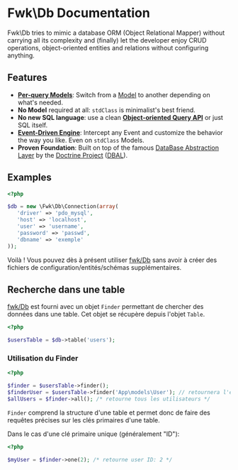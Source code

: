 # Fwk\Db Documentation

Fwk\Db tries to mimic a database ORM (Object Relational Mapper) without carrying all its complexity and (finally) let the developer enjoy CRUD operations, object-oriented entities and relations without configuring anything.

## Features

- **[Per-query Models](./query.md)**: Switch from a [Model](./models.md) to another depending on what's needed.
- **No Model** required at all: ```stdClass``` is minimalist's best friend.
- **No new SQL language**: use a clean **[Object-oriented Query API](./query.md)** or just SQL itself.
- **[Event-Driven Engine](./events.md)**: Intercept any Event and customize the behavior the way you like. Even on ```stdClass``` Models.
- **Proven Foundation**: Built on top of the famous [DataBase Abstraction Layer](http://www.doctrine-project.org/projects/dbal.html) by the [Doctrine Project](http://www.doctrine-project.org) ([DBAL](https://github.com/doctrine/dbal)).

## Examples


``` php
<?php

$db = new \Fwk\Db\Connection(array(
   'driver' => 'pdo_mysql',
   'host' => 'localhost',
   'user' => 'username',
   'password' => 'passwd',
   'dbname' => 'exemple'
));
```

Voilà ! Vous pouvez dès à présent utiliser [fwk/Db](http://github.com/fwk/Db) sans avoir à créer des fichiers de configuration/entités/schémas supplémentaires.

## Recherche dans une table

[fwk/Db](http://github.com/fwk/Db) est fourni avec un objet ```Finder``` permettant de chercher des données dans une table. Cet objet se récupère depuis l'objet ```Table```.

``` php
<?php

$usersTable = $db->table('users');
```

### Utilisation du Finder

``` php
<?php

$finder = $usersTable->finder();
$finderUser = $usersTable->finder('App\models\User'); // retournera l'entité App\models\User au lieu de \stdClass
$allUsers = $finder->all(); /* retourne tous les utilisateurs */
```

```Finder``` comprend la structure d'une table et permet donc de faire des requêtes précises sur les clés primaires d'une table. 

Dans le cas d'une clé primaire unique (généralement "ID"):

``` php
<?php

$myUser = $finder->one(2); /* retourne user ID: 2 */
```
